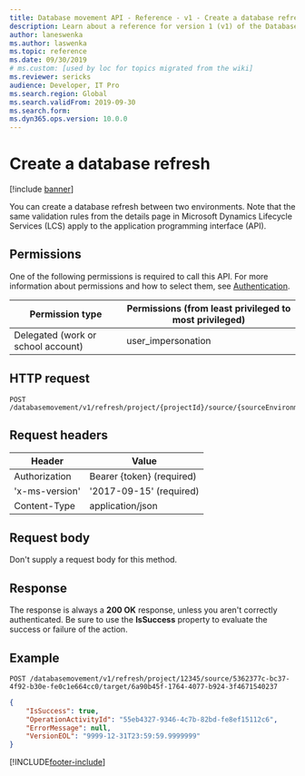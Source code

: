 ```yaml
---
title: Database movement API - Reference - v1 - Create a database refresh
description: Learn about a reference for version 1 (v1) of the Database Movement application programming interface (API) for creating a database refresh.
author: laneswenka
ms.author: laswenka
ms.topic: reference
ms.date: 09/30/2019
# ms.custom: [used by loc for topics migrated from the wiki]
ms.reviewer: sericks
audience: Developer, IT Pro
ms.search.region: Global
ms.search.validFrom: 2019-09-30
ms.search.form: 
ms.dyn365.ops.version: 10.0.0
---
```


# Create a database refresh

[!include [banner](../../../includes/banner.md)]

You can create a database refresh between two environments. Note that the same validation rules from the details page in Microsoft Dynamics Lifecycle Services (LCS) apply to the application programming interface (API).

## Permissions

One of the following permissions is required to call this API. For more information about permissions and how to select them, see [Authentication](../dbmovement-api-authentication.md).

| Permission type                    | Permissions (from least privileged to most privileged) |
|------------------------------------|--------------------------------------------------------|
| Delegated (work or school account) | user\_impersonation                                    |

## HTTP request

<!-- { "blockType": "ignored" } -->
```http
POST /databasemovement/v1/refresh/project/{projectId}/source/{sourceEnvironmentId}/target/{targetEnvironmentId}
```

## Request headers

| Header         | Value                     |
|----------------|---------------------------|
| Authorization  | Bearer {token} (required) |
| 'x-ms-version' | '2017-09-15' (required)   |
| Content-Type   | application/json          |

## Request body

Don't supply a request body for this method.

## Response

The response is always a **200 OK** response, unless you aren't correctly authenticated. Be sure to use the **IsSuccess** property to evaluate the success or failure of the action.

## Example

```http
POST /databasemovement/v1/refresh/project/12345/source/5362377c-bc37-4f92-b30e-fe0c1e664cc0/target/6a90b45f-1764-4077-b924-3f4671540237
```

```json
{
    "IsSuccess": true,
    "OperationActivityId": "55eb4327-9346-4c7b-82bd-fe8ef15112c6",
    "ErrorMessage": null,
    "VersionEOL": "9999-12-31T23:59:59.9999999"
}
```


[!INCLUDE[footer-include](../../../../../includes/footer-banner.md)]
